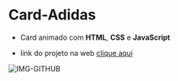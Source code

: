 # Card-Adidas
* Card animado com **HTML**, **CSS** e **JavaScript**

* link do projeto na web [clique aqui](https://card-addidas.netlify.app/)

![IMG-GITHUB](https://user-images.githubusercontent.com/110836621/190415430-35be9fc7-6389-472e-96e1-291f75c97d03.png)
